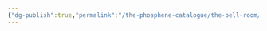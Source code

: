 ```yaml
---
{"dg-publish":true,"permalink":"/the-phosphene-catalogue/the-bell-room/","tags":["tpc-location"],"noteIcon":"","created":"2025-01-01T13:49","updated":"2025-03-17T20:17"}
---
```


